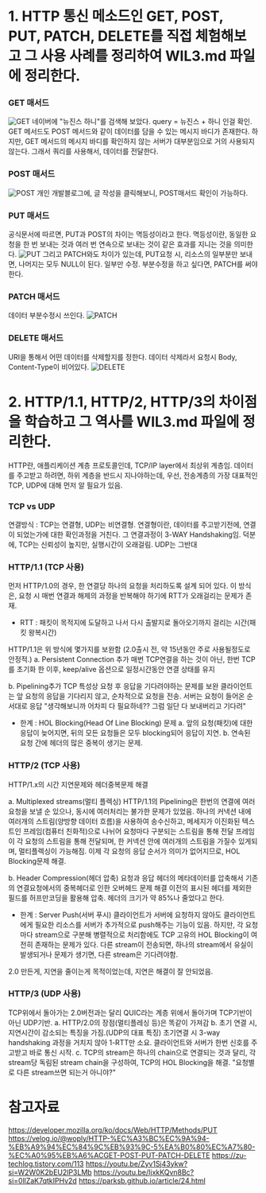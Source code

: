 # 1. HTTP 통신 메소드인 GET, POST, PUT, PATCH, DELETE를 직접 체험해보고 그 사용 사례를 정리하여 WIL3.md 파일에 정리한다.
### GET 매서드
![GET](https://github.com/Ryan0hwan/2024-1-Web-Study/assets/158720833/36605372-51d9-4d55-9f59-da9f771e46ac)
네이버에 "뉴진스 하니"를 검색해 보았다. query = 뉴진스 + 하니 인걸 확인.
GET 메서드도 POST 메서드와 같이 데이터를 담을 수 있는 메시지 바디가 존재한다. 하지만, GET 메서드의 메시지 바디를 확인하지 않는 서버가 대부분임으로 거의 사용되지 않는다. 그래서 쿼리를 사용해서, 데이터를 전달한다. 

### POST 매서드
![POST](https://github.com/Ryan0hwan/2024-1-Web-Study/assets/158720833/18c54c26-2854-4d70-9151-2935215de229)
개인 개발블로그에, 글 작성을 클릭해보니, POST매서드 확인이 가능하다.

### PUT 매서드
공식문서에 따르면, PUT과 POST의 차이는 멱등성이라고 한다.
멱등성이란, 동일한 요청을 한 번 보내는 것과 여러 번 연속으로 보내는 것이 같은 효과를 지니는 것을 의미한다.
![PUT](https://github.com/Ryan0hwan/2024-1-Web-Study/assets/158720833/5435b843-6517-48e0-ba6c-c1de21a48589)
그리고 PATCH와도 차이가 있는데, PUT요청 시, 리소스의 일부분만 보내면, 나머지는 모두 NULL이 된다.
일부만 수정. 부분수정을 하고 싶다면, PATCH를 써야한다. 

### PATCH 매서드
데이터 부분수정시 쓰인다.
![PATCH](https://github.com/Ryan0hwan/2024-1-Web-Study/assets/158720833/7c42b9e2-71c5-44f6-b39b-e658d12abe04)


### DELETE 매서드
URI을 통해서 어떤 데이터를 삭제할지를 정한다. 데이터 삭제라서 요청시 Body, Content-Type이 비어있다.
![DELETE](https://github.com/Ryan0hwan/2024-1-Web-Study/assets/158720833/7ce3c0ad-99c8-48f2-a0ab-e2830295ede9)


# 2. HTTP/1.1, HTTP/2, HTTP/3의 차이점을 학습하고 그 역사를  WIL3.md 파일에 정리한다.

HTTP란, 애플리케이션 계층 프로토콜인데, TCP/IP layer에서 최상위 계층임. 
데이터를 주고받고 하려면, 하위 계층을 반드시 지나야하는데, 
우선, 전송계층의 가장 대표적인 TCP, UDP에 대해 먼저 알 필요가 있음. 

### TCP vs UDP
연결방식 :  TCP는 연결형, UDP는 비연결형. 연결형이란, 데이터를 주고받기전에, 연결이 되었는가에 대한 확인과정을 거친다. 그 연결과정이 3-WAY Handshaking임. 
덕분에, TCP는 신뢰성이 높지만, 실행시간이 오래걸림.  UDP는 그반대

### HTTP/1.1  (TCP 사용)
먼저 HTTP/1.0의 경우, 한 연결당 하나의 요청을 처리하도록 설계 되어 있다.
이 방식은, 요청 시 매번 연결과 해제의 과정을 반복해야 하기에 RTT가 오래걸리는 문제가 존재. 
* RTT : 패킷이 목적지에 도달하고 나서 다시 출발지로 돌아오기까지 걸리는 시간(패킷 왕복시간)

HTTP/1.1은 위 방식에 몇가지를 보완함 (2.0출시 전, 약 15년동안 주로 사용될정도로 안정적.)
a. Persistent Connection 추가
매번 TCP연결을 하는 것이 아닌, 한번 TCP를 초기화 한 이후, keep/alive 옵션으로 일정시간동안 연결 상태를 유지

b. Pipelining추가
TCP 특성상 요청 후 응답을 기다려야하는 문제를 보완
클라이언트는 앞 요청의 응답을 기다리지 않고, 순차적으로 요청을 전송. 서버는 요청이 들어온 순서대로 응답
  "생각해보니까 어차피 다 필요하네??  그럼 일단 다 보내버리고 기다려"

* 한계 : HOL Blocking(Head Of Line Blocking) 문제
a. 앞의 요청(패킷)에 대한 응답이 늦어지면, 뒤의 모든 요청들은 모두 blocking되어 응답이 지연. 
b. 연속된 요청 간에 헤더의 많은 중복이 생기는 문제. 

### HTTP/2  (TCP 사용)
HTTP/1.x의 시간 지연문제와 헤더중복문제 해결 

a. Multiplexed streams(멀티 플렉싱)
HTTP/1.1의 Pipelining은 한번의 연결에 여러 요청을 보낼 순 있으나, 동시에 여러처리는 불가한 문제가 있었음.
하나의 커낵션 내에 여러개의 스트림(양방향 데이터 흐름)을 사용하여 송수신하고,
메세지가 이진화된 텍스트인 프레임(컴퓨터 친화적)으로 나뉘어 요청마다 구분되는 스트림을 통해 전달
프레임이 각 요청의 스트림을 통해 전달되며, 한 커넥션 안에 여러개의 스트림을 가질수 있게되며, 멀티플렉싱이 가능해짐. 
이제 각 요청의 응답 순서가 의미가 없어지므로, HOL Blocking문제 해결. 

b. Header Compression(헤더 압축)
요청과 응답 헤더의 메타데이터를 압축해서 기존의 연결요청에서의 중복헤더로 인한 오버헤드 문제 해결 
이전의 표시된 헤더를 제외한 필드를 허프만코딩을 활용해 압축. 
헤더의 크기가 약 85%나 줄었다고 한다. 

* 한계 : Server Push(서버 푸시)
클라이언트가 서버에 요청하지 않아도 클라이언트에게 필요한 리소스를 서버가 추가적으로 push해주는 기능이 있음.
하지만, 각 요청마다 stream으로 구분해 병렬적으로 처리함에도 TCP 고유의 HOL Blocking이 여전히 존재하는 문제가 있다.
다른 stream이 전송되면, 하나의 stream에서 유실이 발생되거나 문제가 생기면, 다른 stream은 기다려야함. 

2.0 만든게, 지연을 줄이는게 목적이었는데, 지연은 해결이 잘 안되었음. 


### HTTP/3 (UDP 사용)
TCP위에서 돌아가는 2.0버전과는 달리 QUIC라는 계층 위에서 돌아가며 TCP기반이 아닌 UDP기반. 
a. HTTP/2.0의 장점(멀티플레싱 등)은 똑같이 가져감
b. 초기 연결 시, 지연시간이 감소되는 특징을 가짐.(UDP의 대표 특징)
초기연결 시 3-way handshaking 과정을 거치지 않아 1-RTT만 소요.
클라이언트와 서버가 한번 신호를 주고받고 바로 통신 시작.
c. TCP의 stream은 하나의 chain으로 연결되는 것과 달리,
   각 stream당 독림된 stream chain을 구성하여, TCP의 HOL Blocking을 해결.
   "요청별로 다른 stream쓰면 되는거 아니야?"




# 참고자료
https://developer.mozilla.org/ko/docs/Web/HTTP/Methods/PUT 
https://velog.io/@woply/HTTP-%EC%A3%BC%EC%9A%94-%EB%A9%94%EC%84%9C%EB%93%9C-5%EA%B0%80%EC%A7%80-%EC%A0%95%EB%A6%ACGET-POST-PUT-PATCH-DELETE
https://zu-techlog.tistory.com/113
https://youtu.be/Zyv1Sj43ykw?si=W2W0K2bEU2lP3LMb
https://youtu.be/IjxkKQvn8Bc?si=0llZaK7qtkIPHv2d 
https://parksb.github.io/article/24.html 
